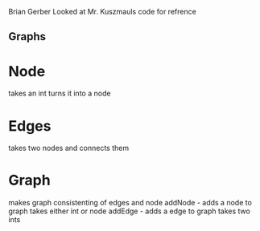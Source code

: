 Brian Gerber
Looked at Mr. Kuszmauls code for refrence

## Graphs
# Node
takes an int turns it into a node
# Edges
takes two nodes and connects them
# Graph
makes graph consistenting of edges and node
addNode - adds a node to graph takes either int or node
addEdge - adds a edge to graph takes two ints
